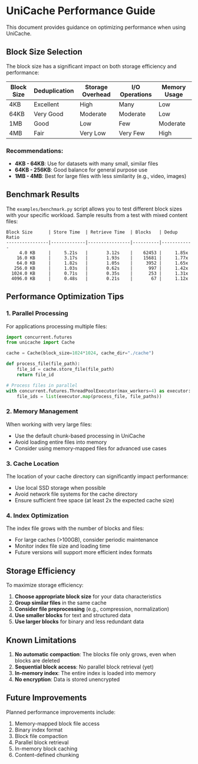 # UniCache Performance Guide

This document provides guidance on optimizing performance when using UniCache.

## Block Size Selection

The block size has a significant impact on both storage efficiency and performance:

| Block Size | Deduplication | Storage Overhead | I/O Operations | Memory Usage |
|------------|---------------|------------------|----------------|--------------|
| 4KB        | Excellent     | High             | Many           | Low          |
| 64KB       | Very Good     | Moderate         | Moderate       | Low          |
| 1MB        | Good          | Low              | Few            | Moderate     |
| 4MB        | Fair          | Very Low         | Very Few       | High         |

### Recommendations:

- **4KB - 64KB**: Use for datasets with many small, similar files
- **64KB - 256KB**: Good balance for general purpose use
- **1MB - 4MB**: Best for large files with less similarity (e.g., video, images)

## Benchmark Results

The `examples/benchmark.py` script allows you to test different block sizes with your specific workload. Sample results from a test with mixed content files:

```
Block Size      | Store Time  | Retrieve Time  | Blocks   | Dedup Ratio
----------------|-------------|----------------|----------|------------
     4.0 KB     |     5.21s   |       3.12s    |    62453 |     1.85x
    16.0 KB     |     3.17s   |       1.93s    |    15681 |     1.77x
    64.0 KB     |     1.82s   |       1.05s    |     3952 |     1.65x
   256.0 KB     |     1.03s   |       0.62s    |      997 |     1.42x
  1024.0 KB     |     0.71s   |       0.35s    |      253 |     1.31x
  4096.0 KB     |     0.48s   |       0.21s    |       67 |     1.12x
```

## Performance Optimization Tips

### 1. Parallel Processing

For applications processing multiple files:

```python
import concurrent.futures
from unicache import Cache

cache = Cache(block_size=1024*1024, cache_dir="./cache")

def process_file(file_path):
    file_id = cache.store_file(file_path)
    return file_id

# Process files in parallel
with concurrent.futures.ThreadPoolExecutor(max_workers=4) as executor:
    file_ids = list(executor.map(process_file, file_paths))
```

### 2. Memory Management

When working with very large files:

- Use the default chunk-based processing in UniCache
- Avoid loading entire files into memory
- Consider using memory-mapped files for advanced use cases

### 3. Cache Location

The location of your cache directory can significantly impact performance:

- Use local SSD storage when possible
- Avoid network file systems for the cache directory
- Ensure sufficient free space (at least 2x the expected cache size)

### 4. Index Optimization

The index file grows with the number of blocks and files:

- For large caches (>100GB), consider periodic maintenance
- Monitor index file size and loading time
- Future versions will support more efficient index formats

## Storage Efficiency

To maximize storage efficiency:

1. **Choose appropriate block size** for your data characteristics
2. **Group similar files** in the same cache
3. **Consider file preprocessing** (e.g., compression, normalization)
4. **Use smaller blocks** for text and structured data
5. **Use larger blocks** for binary and less redundant data

## Known Limitations

1. **No automatic compaction**: The blocks file only grows, even when blocks are deleted
2. **Sequential block access**: No parallel block retrieval (yet)
3. **In-memory index**: The entire index is loaded into memory
4. **No encryption**: Data is stored unencrypted

## Future Improvements

Planned performance improvements include:

1. Memory-mapped block file access
2. Binary index format
3. Block file compaction
4. Parallel block retrieval
5. In-memory block caching
6. Content-defined chunking 
